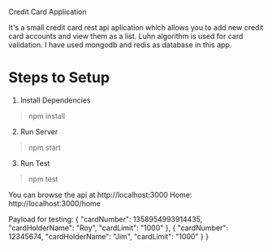 Credit Card Application

It's a small credit card rest api aplication which allows you to add new credit card accounts and view them as a list. Luhn algorithm is used for card validation. I have used mongodb and redis as database in this app.

Steps to Setup
===============

1. Install Dependencies
>npm install

2. Run Server
> npm start

3. Run Test
> npm test

You can browse the api at http://localhost:3000
Home: http://localhost:3000/home


Payload for testing:
    {
        "cardNumber": 1358954993914435,
        "cardHolderName": "Roy",
        "cardLimit": "1000"
    },
    {
        "cardNumber": 12345674,
        "cardHolderName": "Jim",
        "cardLimit": "1000"
    }
    }
